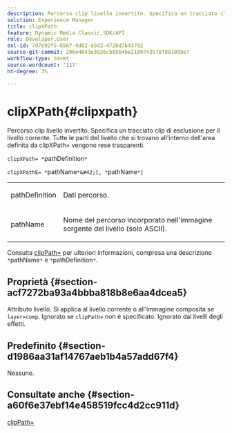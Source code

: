 ```yaml
---
description: Percorso clip livello invertito. Specifica un tracciato clip di esclusione per il livello corrente. Tutte le parti del livello che si trovano all'interno dell'area definita da clipXPath= vengono rese trasparenti.
solution: Experience Manager
title: clipXPath
feature: Dynamic Media Classic,SDK/API
role: Developer,User
exl-id: 7d7e92f5-856f-4d62-a5d3-4726d7b43792
source-git-commit: 206e4643e3926cb85b4be2189743578f88180be7
workflow-type: tm+mt
source-wordcount: '117'
ht-degree: 3%

---
```


# clipXPath{#clipxpath}

Percorso clip livello invertito. Specifica un tracciato clip di esclusione per il livello corrente. Tutte le parti del livello che si trovano all&#39;interno dell&#39;area definita da clipXPath= vengono rese trasparenti.

`clipXPath= *`pathDefinition`*`

`clipXPathE= *`pathName`*&#42;[, *`pathName`*]`

<table id="simpletable_27AFC3A694874CF8B673460820EFD90D"> 
 <tr class="strow"> 
  <td class="stentry"> <p><span class="codeph"> <span class="varname"> pathDefinition</span> </span> </p> </td> 
  <td class="stentry"> <p>Dati percorso. </p></td> 
 </tr> 
 <tr class="strow"> 
  <td class="stentry"> <p><span class="codeph"> <span class="varname"> pathName</span> </span> </p> </td> 
  <td class="stentry"> <p>Nome del percorso incorporato nell'immagine sorgente del livello (solo ASCII). </p></td> 
 </tr> 
</table>

Consulta [clipPath=](../../../../../is-api/http-ref/image-serving-api-ref/c-http-protocol-reference/c-command-reference/r-clippath.md#reference-8139b1b52dc54749b51b109521ddf83d) per ulteriori informazioni, compresa una descrizione `*`pathName`*` e `*`pathDefinition`*`.

## Proprietà {#section-acf7272ba93a4bbba818b8e6aa4dcea5}

Attributo livello. Si applica al livello corrente o all&#39;immagine composita se `layer=comp`. Ignorato se `clipPath=` non è specificato. Ignorato dai livelli degli effetti.

## Predefinito {#section-d1986aa31af14767aeb1b4a57add67f4}

Nessuno.

## Consultate anche {#section-a60f6e37ebf14e458519fcc4d2cc911d}

[clipPath=](../../../../../is-api/http-ref/image-serving-api-ref/c-http-protocol-reference/c-command-reference/r-clippath.md#reference-8139b1b52dc54749b51b109521ddf83d)
